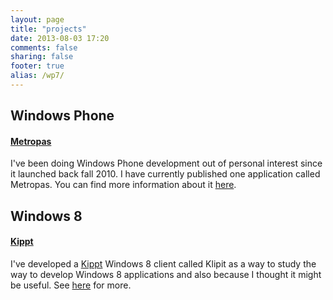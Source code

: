 ```yaml
---
layout: page
title: "projects"
date: 2013-08-03 17:20
comments: false
sharing: false
footer: true
alias: /wp7/
---
```


Windows Phone
---
#### [Metropas][Metropas] ####
I've been doing Windows Phone development out of personal interest since it launched back fall 2010. I have currently published one application called Metropas. You can find more information about it [here][Metropas].

Windows 8
---

#### [Kippt][klipit] ####
I've developed a [Kippt][kippt] Windows 8 client called Klipit as a way to study the way to develop Windows 8 applications and also because I thought it might be useful. See [here][klipit] for more.

[Metropas]: metropas/
[kippt]: http://kippt.com
[klipit]: klipit/